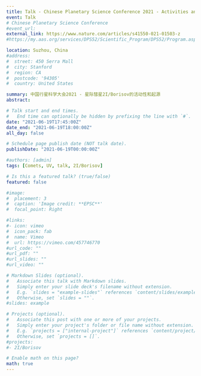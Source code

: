 ```yaml
---
title: Talk - Chinese Planetary Science Conference 2021 - Activities and origins of interstellar comet 2I/Borisov
event: Talk
# Chinese Planetary Science Conference
#event_url: 
external_link: https://www.nature.com/articles/s41550-021-01503-z
#https://my.aas.org/services/DPS52/Scientific_Program/DPS52/Program.aspx?hkey=e9604a53-3cb6-4460-af0b-55267263f59c

location: Suzhou, China
#address:
#  street: 450 Serra Mall
#  city: Stanford
#  region: CA
#  postcode: '94305'
#  country: United States

summary: 中国行星科学大会2021 - 星际彗星2I/Borisov的活动性和起源
abstract:

# Talk start and end times.
#   End time can optionally be hidden by prefixing the line with `#`.
date: "2021-06-19T17:45:00Z"
date_end: "2021-06-19T18:00:00Z"
all_day: false

# Schedule page publish date (NOT talk date).
publishDate: "2021-06-19T00:00:00Z"

#authors: [admin]
tags: [Comets, UV, talk, 2I/Borisov]

# Is this a featured talk? (true/false)
featured: false

#image:
#  placement: 3
#  caption: 'Image credit: **EPSC**'
#  focal_point: Right

#links:
#- icon: vimeo
#  icon_pack: fab
#  name: Vimeo
#  url: https://vimeo.com/457746770
#url_code: ""
#url_pdf: ""
#url_slides: ""
#url_video: ""

# Markdown Slides (optional).
#   Associate this talk with Markdown slides.
#   Simply enter your slide deck's filename without extension.
#   E.g. `slides = "example-slides"` references `content/slides/example-slides.md`.
#   Otherwise, set `slides = ""`.
#slides: example

# Projects (optional).
#   Associate this post with one or more of your projects.
#   Simply enter your project's folder or file name without extension.
#   E.g. `projects = ["internal-project"]` references `content/project/deep-learning/index.md`.
#   Otherwise, set `projects = []`.
#projects:
#- 2I/Borisov

# Enable math on this page?
math: true
---
```


